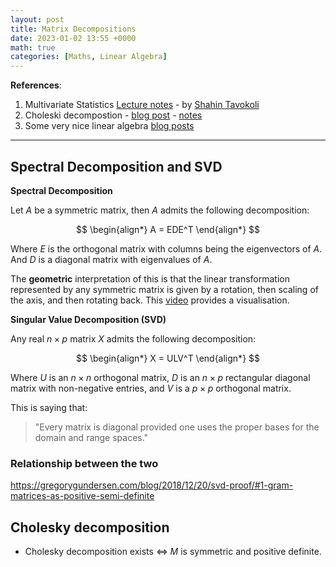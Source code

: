 ```yaml
---
layout: post
title: Matrix Decompositions
date: 2023-01-02 13:55 +0000
math: true
categories: [Maths, Linear Algebra]
---
```


**References**:
  1. Multivariate Statistics [Lecture notes](https://dylandijk.github.io/assets/pdf/ST412MultivariateStatsNotes.pdf) - by [Shahin Tavokoli](https://stavakoli.com/)
  2. Choleski decompostion - [blog post](https://www.statlect.com/matrix-algebra/Cholesky-decomposition) - [notes](https://www.stat.uchicago.edu/~lekheng/courses/302/notes8.pdf)
  3. Some very nice linear algebra [blog posts](https://gregorygundersen.com/blog/tags/la/)


***

## Spectral Decomposition and SVD

**Spectral Decomposition**  

Let $A$ be a symmetric matrix, then $A$ admits the following decomposition:

$$
\begin{align*}
    A = EDE^T
\end{align*}
$$

Where $E$ is the orthogonal matrix with columns being the eigenvectors of $A$. And $D$ is a diagonal matrix with eigenvalues of $A$. 

The **geometric** interpretation of this is that the linear transformation represented by any symmetric matrix is given by a rotation, then scaling of the axis, and then rotating back. This [video](https://www.youtube.com/watch?v=mhy-ZKSARxI&t=762s&ab_channel=VisualKernel) provides a visualisation.
 
**Singular Value Decomposition (SVD)**  

Any real $n \times p$ matrix $X$ admits the following decomposition:

$$
\begin{align*}
    X = ULV^T
\end{align*}
$$

Where $U$ is an $n \times n$ orthogonal matrix, $D$ is an $n \times p$ rectangular diagonal matrix with non-negative entries, and $V$ is a $p \times p$ orthogonal matrix.

This is saying that:

>"Every matrix is diagonal provided one uses the proper bases for the domain and range spaces."

### Relationship between the two

https://gregorygundersen.com/blog/2018/12/20/svd-proof/#1-gram-matrices-as-positive-semi-definite

## Cholesky decomposition

- Cholesky decomposition exists $\iff$ $M$ is symmetric and positive definite.
